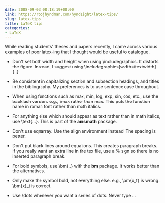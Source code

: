 ```yaml
---
date: 2008-09-03 08:18:19+00:00
link: https://robjhyndman.com/hyndsight/latex-tips/
slug: latex-tips
title: LaTeX tips
categories:
- LaTeX
---
```


While  reading students' theses and papers recently, I came across various  examples of poor latex-ing that I thought would be useful to catalogue.



  * Don't set both width and height when using \includegraphics. It distorts the figure.  Instead, I suggest using \includegraphics[width=\textwidth]{..}


  * Be consistent in capitalizing section and subsection  headings, and titles in the bibliography. My preferences is to use  sentence case throughout.


  * When using functions such as max, min, log, exp, sin, cos,  etc., use the backlash version. e.g., \max rather than max. This puts  the function name in roman font rather than math italics.


  * For anything else which should appear as text rather than in  math italics, use \text{...}. This is part of  the **amsmath** package.


  * Don't use eqnarray. Use the align environment instead. The spacing is better.


  * Don't put blank lines around equations. This creates  paragraph breaks. If you really want an extra line in the tex file, use  a % sign so there is no inserted paragraph break.


  * For bold symbols, use \bm{..} with the **bm** package. It works better than the alternatives.


  * Only make the symbol bold, not everything else. e.g., \bm{x_t} is wrong. \bm{x}_t is correct.


  * Use \dots whenever you want a series of dots. Never type ...
